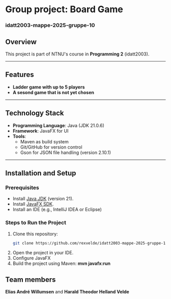 # **Group project: Board Game**
### idatt2003-mappe-2025-gruppe-10

## **Overview**


This project is part of NTNU's course in **Programming 2** (idatt2003).

---

## **Features**
- **Ladder game with up to 5 players**
- **A sesond game that is not yet chosen**

---

## **Technology Stack**
- **Programming Language**: Java (JDK 21.0.6)
- **Framework**: JavaFX for UI
- **Tools**:
    - Maven as build system
    - Git/GitHub for version control
    - Gson for JSON file handling (version 2.10.1)

---

## **Installation and Setup**
### **Prerequisites**
- Install [Java JDK](https://www.oracle.com/java/technologies/javase-downloads.html) (version 21).
- Install [JavaFX SDK](https://openjfx.io/).
- Install an IDE (e.g., IntelliJ IDEA or Eclipse)

### **Steps to Run the Project**
1. Clone this repository:
   ```bash
   git clone https://github.com/rexvelde/idatt2003-mappe-2025-gruppe-10.git
   ```
2. Open the project in your IDE.
3. Configure JavaFX
4. Build the project using Maven: **mvn javafx:run**

## **Team members**
**Elias André Willumsen** and **Harald Theodor Helland Velde**
